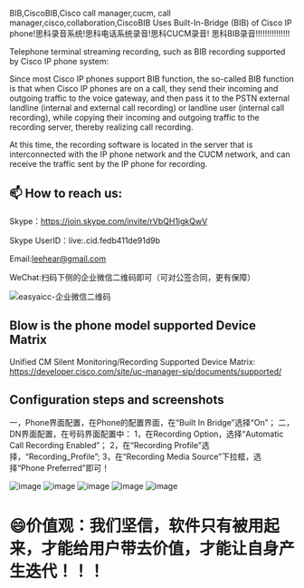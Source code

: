 BIB,CiscoBIB,Cisco call manager,cucm, call manager,cisco,collaboration,CiscoBIB Uses Built-In-Bridge (BIB) of Cisco IP phone!思科录音系统!思科电话系统录音!思科CUCM录音!
思科BIB录音!!!!!!!!!!!!!!!

Telephone terminal streaming recording, such as BIB recording supported by Cisco IP phone system:

Since most Cisco IP phones support BIB function, the so-called BIB function is that when Cisco IP phones are on a call, they send their incoming and outgoing traffic to the voice gateway, and then pass it to the PSTN external landline (internal and external call recording) or landline user (internal call recording), while copying their incoming and outgoing traffic to the recording server, thereby realizing call recording.

At this time, the recording software is located in the server that is interconnected with the IP phone network and the CUCM network, and can receive the traffic sent by the IP phone for recording.

## 📫 How to reach us:
Skype：https://join.skype.com/invite/rVbQH1igkQwV

Skype UserID：live:.cid.fedb411de91d9b

Email:leehear@gmail.com

WeChat:扫码下侧的企业微信二维码即可（可对公签合同，更有保障）

![easyaicc-企业微信二维码](https://github.com/user-attachments/assets/ab8baec8-2b05-4b11-bde6-03a72314967e)

## Blow is the phone model supported Device Matrix
Unified CM Silent Monitoring/Recording Supported Device Matrix:
https://developer.cisco.com/site/uc-manager-sip/documents/supported/

## Configuration steps and screenshots
一，Phone界面配置，在Phone的配置界面，在“Built In Bridge”选择“On”；
二，DN界面配置，在号码界面配置中：
1，在Recording Option，选择“Automatic Call Recording Enabled”；
2，在“Recording Profile”选择，“Recording_Profile”; 
3，在“Recording Media Source”下拉框，选择“Phone Preferred”即可！

![image](https://github.com/user-attachments/assets/d93e9fdd-527a-44e3-b5dd-bc7cddfbe546)
![image](https://github.com/user-attachments/assets/9aba110a-3743-40d9-b61a-eca92c11813a)
![image](https://github.com/user-attachments/assets/4a1cdf08-71ee-43fa-b3dc-aa629d6dab2c)
![image](https://github.com/user-attachments/assets/95482dea-225a-41e7-acc5-c1a3c2846562)
![image](https://github.com/user-attachments/assets/4e95b410-e489-4279-b6ce-78a5f9917526)

# 😄价值观：我们坚信，软件只有被用起来，才能给用户带去价值，才能让自身产生迭代！！！

